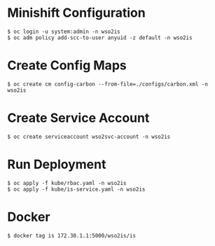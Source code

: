 # Minishift Configuration
```
$ oc login -u system:admin -n wso2is
$ oc adm policy add-scc-to-user anyuid -z default -n wso2is
```

# Create Config Maps
```
$ oc create cm config-carbon --from-file=./configs/carbon.xml -n wso2is
```

# Create Service Account
```
$ oc create serviceaccount wso2svc-account -n wso2is
```
# Run Deployment
```
$ oc apply -f kube/rbac.yaml -n wso2is
$ oc apply -f kube/is-service.yaml -n wso2is
```

# Docker
```
$ docker tag is 172.30.1.1:5000/wso2is/is
```

